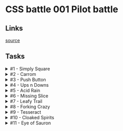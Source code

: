# CSS battle 001 Pilot battle

## Links
[source](https://cssbattle.dev/battle/1)

## Tasks

<details>
  <summary>#1 - Simply Square</summary>

  [Task](https://cssbattle.dev/play/1)

    <div></div>
    <style>
      div {
        margin: -8px;
        width: 200px;
        height: 200px;
        background: #b5e0ba;
        box-shadow: 0 0 0 200px #5d3a3a;
      }
    </style>

</details>

<details>
  <summary>#2 - Carrom</summary>

  [Task](https://cssbattle.dev/play/2)

    <div></div><div></div><div></div><div></div>
    <style>
      body {
        margin: 0;
        background: #62374e;
      }
      div {
        margin: 50px;
        float: left;
        width: 50px;
        height: 50px;
        background: #fdc57b;
      }
      div:nth-of-type(2n + 1) {
        margin-right: 150px;
      }
    </style>

</details>

<details>
  <summary>#3 - Push Button</summary>

  [Task](https://cssbattle.dev/play/3)

    <div><div>
    <style>
      body {
        margin: 0;
        padding: 75px 50px;
        background: #6592CF;
      }
      div {
        height: 150px;
        background: #243D83;
      }
      div div {
        margin: 0 75px;
        border: solid 50px #243D83;
        box-shadow: 0 0 0 50px #6592CF;
        border-radius: 50%;
        width: 50px;
        height: 50px;
        background: #EEB850;
      }
    </style>

</details>

<details>
  <summary>#4 - Ups n Downs</summary>

  [Task](https://cssbattle.dev/play/4)

    <div></div><div></div><div></div><div></div><div></div><div>
    <style>
      body {
        margin: 0;
        background: #62306D;
        padding: 50px;
      }
      div {
        float: left;
        width: 100px;
        height: 100px;
      }
      div:nth-of-type(2n) {
        background: #F7EC7D;
        border-radius: 50% 50% 0 0;
      }
      div:nth-of-type(2n + 4) {
        transform: rotate(180deg);
      }
    </style>

</details>

<details>
  <summary>#5 - Acid Rain</summary>

  [Task](https://cssbattle.dev/play/5)

    <div></div><div></div><div></div>
    <style>
      body {
        margin: 0;
        background: #0B2429;
        position: relative;
      }
      div {
        position: absolute;
        right: 80px;
        top: 30px;
        width: 120px;
        height: 120px;
        background: #F3AC3C;
        border-radius: 50% 50% 50% 0;
      }
      div + div {
        right: 140px;
        top: 90px;
        transform: rotate(0.5turn);
      }
      div + div + div {
        right: 200px;
        top: 150px;
      }
      div:nth-of-type(2n) {
        background: #998235;
      }
    </style>

</details>

<details>
  <summary>#6 - Missing Slice</summary>

  [Task](https://cssbattle.dev/play/6)

    <div class=a></div><div class=b></div><div class=c></div>
    <style>
      body {
        margin: 0;
        background: #E3516E;
        padding: 50px 100px;
      }
      div {
        width: 100px;
        height: 100px;
        background: #dd6b4d;
        float: left;
      }
      .a {
        background: #51B5A9;
        border-radius: 100% 0 0 0;
      }
      .b {
        background: #FADE8B;
        border-radius: 0 100% 0 0;
      }
      .c {
        background: #F7F3D7;
        border-radius: 0 0 0 100%;
      }
    </style>

</details>

<details>
  <summary>#7 - Leafy Trail</summary>

  [Task](https://cssbattle.dev/play/7)

    <div class=a></div><div class=b></div><div class=c></div>
    <style>
      body {
        margin: 0;
        background: #E3516E;
        padding: 50px 100px;
      }
      div {
        width: 100px;
        height: 100px;
        background: #dd6b4d;
        float: left;
      }
      .a {
        background: #51B5A9;
        border-radius: 100% 0 0 0;
      }
      .b {
        background: #FADE8B;
        border-radius: 0 100% 0 0;
      }
      .c {
        background: #F7F3D7;
        border-radius: 0 0 0 100%;
      }
    </style>

</details>

<details>
  <summary>#8 - Forking Crazy</summary>

  [Task](https://cssbattle.dev/play/8)

    <div class="bg">
      <div class="upward-circle"></div>
      <div class="upward-circle left-margin"></div>
      <div class="upward-circle left-margin"></div>
      <div class="upward-circle left-margin"></div>
    </div>
    <div id="striped"></div>
    <div class="bg darker">
      <div class="downward-circle left-margin"></div>
      <div class="downward-circle left-margin"></div>
      <div class="downward-circle left-margin"></div>
    </div>
    <div id="bottom"></div>
    <div id="stick"></div>

    <style>
      body {
        padding: 42px 122px 0;
        background: #6592CF;
      }
      .bg {
        font-size: 0;
        width: 140px;
        height: 20px;
      }
      .darker {
        background: #060F55;
      }
      .left-margin {
        margin-left: 20px;
      }
      #striped {
        width: 140px;
        height: 70px;
        background: repeating-linear-gradient(
          to right,
          #060F55 0px,
          #060F55 20px,
          #6592CF 20px,
          #6592CF 40px);
      }
      #bottom {
        width: 140px;
        height: 90px;
        background: #060F55;
        border-radius: 0 0 100px 100px;
      }
      .upward-circle {
        width: 20px;
        height: 20px;
        background: #060F55;
        border-radius: 20px 20px 0 0;
        display: inline-block;
      }
      .downward-circle {
        width: 20px;
        height: 20px;
        background: #6592CF;
        border-radius: 0 0 20px 20px;
        display: inline-block;
      }
      #stick {
        width: 20px;
        height: 60px;
        z-index: 1;
        position: relative;
        top: -10px;
        background: #060F55;
        margin-left: 60px;
      }
    </style>

</details>

<details>
  <summary>#9 - Tesseract</summary>

  [Task](https://cssbattle.dev/play/9)

    <p a><p b><p c>
    <style>
      * {
        margin: 0;
        position: absolute
      }
      body {
        background: #222730
      }
      p {
        background:#4CAAB3;
        height:150;
      }
      [a] {
        width: 400;
        top: 75;
      }
      [b] {
        width: 150;
        transform: rotate(45deg);
        margin: 75+125;box-shadow:0+0+0+50px#222730;
      }
      [c] {
        height:50;
        width:50;
        background:#393E46;
        border-radius:50%;
        margin:125+175;
      }
    </style>

</details>

<details>
  <summary>#10 - Cloaked Spirits</summary>

  [Task](https://cssbattle.dev/play/10)

    <p a><i></i></p><p b><i></i></p><p a><i></i></p>
    <style>	
      body {
        margin: 0 50;
        background: #62306D
      }
      p {
        display: inline-block;
        width: 100;
        height: 100;
        background: #F7EC7D;
      }
      i {
        display: block;
        width: 60;
        height: 60;
        background: #E38F66;
        border: solid 20px #AA445F;
        border-radius: 50%;
        margin-top: -50
      }
      [a]{
        margin-top: 200
      }
      [b]{
        height: 200
      }
      [b] > i {
        background: #AA445F;
        border: solid 20px #E38F66;
      }
    </style>

</details>

<details>
  <summary>#11 - Eye of Sauron</summary>

  [Task](https://cssbattle.dev/play/11)

    <div id="l"></div><div id="c"></div><div id="r"></div>
    <style>
      body {
        background: #191210;
        position: relative;
        margin: 0
      }
      div {
        position: absolute;
      }
      #c {
        top: 100;
        left: 150;
        width: 50;
        height: 50;
        background: #84271C;
        border-radius: 50%;
        border: solid #191210 25px;
        box-shadow: 0px 0px 0px 20px #ECA03D;
      }
      #l, #r {
        width: 60;
        height: 30;
        border-radius: 50px 50px 0 0;
        border: solid #ECA03D 20px;
        border-bottom: 0;
      }
      #l {
        top: 150;
        transform: rotate(180deg);
        left: 50;
      }
      #r {
        top: 100;
        left: 250;
      }
    </style>

</details>
